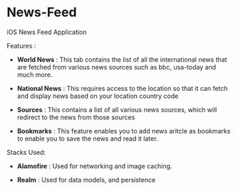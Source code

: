 # News-Feed
iOS News Feed Application

Features :

* <b>World News</b> : This tab contains the list of all the international news that are fetched from various news sources such as bbc, usa-today and much more.

* <b>National News</b> : This requires access to the location so that it can fetch and display news based on your location country code

* <b>Sources</b> : This contains a list of all various news sources, which will redirect to the news from those sources

* <b>Bookmarks</b> : This feature enables you to add news aritcle as bookmarks to enable you to save the news and read it later.

Stacks Used:

* <b>Alamofire</b> : Used for networking and image caching. 

* <b>Realm</b> : Used for data models, and persistence
